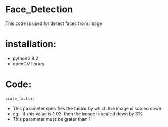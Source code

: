 # Face_Detection
This code is used for detect faces from image
# installation:
* python3.8.2 
* openCV library 
# Code:
`scale_factor`:
* This parameter specifies the factor by which the image is scaled down.
* eg:- if this value is 1.03, then the image is scaled down by 3% 
* This parameter must be grater than 1


